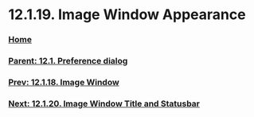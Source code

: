 # 12.1.19. Image Window Appearance

### [Home](./00-home.md)
### [Parent: 12.1. Preference dialog](./12-01-00-preference-dialog.md)
### [Prev: 12.1.18. Image Window](./12-01-18-image-window.md)
### [Next: 12.1.20. Image Window Title and Statusbar](./12-01-20-image-window-title-and-statusbar.md)
